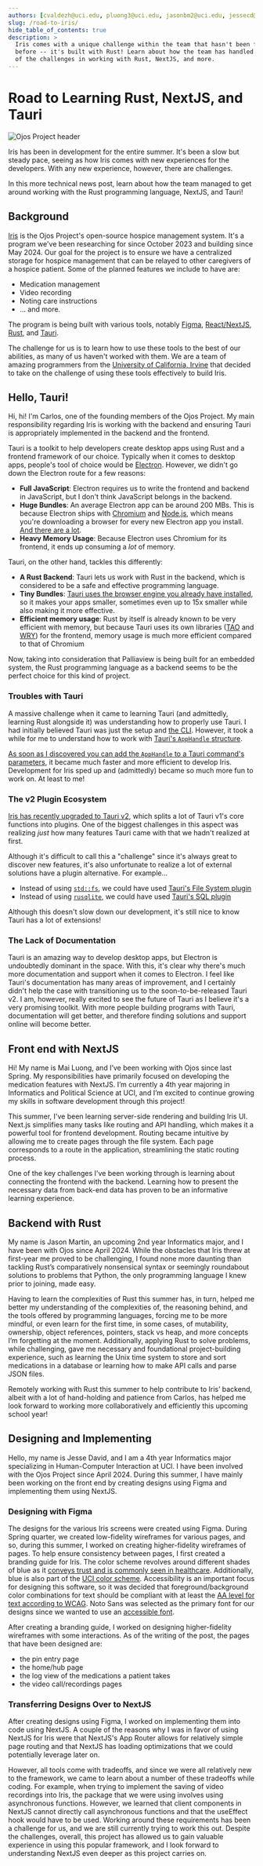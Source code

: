 ```yaml
---
authors: [cvaldezh@uci.edu, pluong3@uci.edu, jasonbm2@uci.edu, jessecd@uci.edu]
slug: /road-to-iris/
hide_table_of_contents: true
description: >
  Iris comes with a unique challenge within the team that hasn't been faced
  before -- it's built with Rust! Learn about how the team has handled some
  of the challenges in working with Rust, NextJS, and more.
---
```


# Road to Learning Rust, NextJS, and Tauri

![Ojos Project header](@site/static/images/header.png)

Iris has been in development for the entire summer. It's been a slow but steady
pace, seeing as how Iris comes with new experiences for the developers. With any
new experience, however, there are challenges.

In this more technical news post, learn about how the team managed to get around
working with the Rust programming language, NextJS, and Tauri!

<!-- truncate -->
<!-- markdownlint-disable MD026 -->

## Background

[Iris](https://github.com/ojosproject/iris/) is the Ojos Project's open-source
hospice management system. It's a program we've been researching for since
October 2023 and building since May 2024. Our goal for the project is to ensure
we have a centralized storage for hospice management that can be relayed to
other caregivers of a hospice patient. Some of the planned features we include
to have are:

- Medication management
- Video recording
- Noting care instructions
- ... and more.

The program is being built with various tools, notably
[Figma](https://figma.com), [React/NextJS](https://nextjs.org/),
[Rust](https://rust-lang.org/), and [Tauri](https://tauri.app/).

The challenge for us is to learn how to use these tools to the best of our
abilities, as many of us haven't worked with them. We are a team of amazing
programmers from the [University of California, Irvine](https://uci.edu/) that
decided to take on the challenge of using these tools effectively to build Iris.

## Hello, Tauri!

Hi, hi! I'm Carlos, one of the founding members of the Ojos Project. My
main responsibility regarding Iris is working with the backend and
ensuring Tauri is appropriately implemented in the backend and the frontend.

Tauri is a toolkit to help developers create desktop apps using Rust and a
frontend framework of our choice. Typically when it comes to desktop apps,
people's tool of choice would be [Electron](https://www.electronjs.org/).
However, we didn't go down the Electron route for a few reasons:

- **Full JavaScript**: Electron requires us to write the frontend and backend in
  JavaScript, but I don't think JavaScript belongs in the backend.
- **Huge Bundles**: An average Electron app can be around 200 MBs. This is
  because Electron ships with [Chromium](https://www.chromium.org) and
  [Node.js](https://nodejs.org/), which means you're downloading a
  browser for every new Electron app you install.
  [And there are a lot](https://www.electronjs.org/apps).
- **Heavy Memory Usage**: Because Electron uses Chromium for its frontend, it
  ends up consuming a _lot_ of memory.

Tauri, on the other hand, tackles this differently:

- **A Rust Backend**: Tauri lets us work with Rust in the backend, which is
  considered to be a safe and effective programming language.
- **Tiny Bundles**: [Tauri uses the browser engine you already have installed](https://tauri.app/v1/references/architecture/process-model#the-webview-process),
  so it makes your apps smaller, sometimes even up to 15x smaller while also
  making it more effective.
- **Efficient memory usage**: Rust by itself is already known to be very
  efficient with memory, but because Tauri uses its own libraries
  ([TAO](https://github.com/tauri-apps/tao) and
  [WRY](https://github.com/tauri-apps/wry)) for the frontend, memory usage is
  much more efficient compared to that of Chromium

Now, taking into consideration that Palliaview is being built for an embedded
system, the Rust programming language as a backend seems to be the perfect
choice for this kind of project.

### Troubles with Tauri

A massive challenge when it came to learning Tauri (and admittedly, learning
Rust alongside it) was understanding how to properly use Tauri. I had initially
believed Tauri was just the setup and
[the CLI](https://tauri.app/v1/api/cli/). However, it took a while for me to
understand how to work with
[Tauri's `AppHandle` structure](https://docs.rs/tauri/1.7.2/tauri/struct.AppHandle.html).

[As soon as I discovered you can add the `AppHandle` to a Tauri command's
parameters](https://github.com/ojosproject/iris/commit/9324044d1c19f8aa5a1064e3c620df1e57f26395),
it became much faster and more efficient to develop Iris. Development for Iris
sped up and (admittedly) became so much more fun to work on. At least to me!

### The v2 Plugin Ecosystem

[Iris has recently upgraded to Tauri v2](https://github.com/ojosproject/iris/commit/3190b1dda94820ce7c13a901060356d354524c7a),
which splits a lot of Tauri v1's core functions into plugins. One of the biggest
challenges in this aspect was realizing _just_ how many features Tauri came with
that we hadn't realized at first.

Although it's difficult to call this a "challenge" since it's always great to
discover new features, it's also unfortunate to realize a lot of external
solutions have a plugin alternative. For example...

- Instead of using [`std::fs`](https://doc.rust-lang.org/std/fs/index.html), we
  could have used [Tauri's File System plugin](https://v2.tauri.app/plugin/file-system/)
- Instead of using [`rusqlite`](https://docs.rs/rusqlite/latest/rusqlite/), we
  could have used [Tauri's SQL plugin](https://v2.tauri.app/plugin/sql/)

Although this doesn't slow down our development, it's still nice to know Tauri
has a lot of extensions!

### The Lack of Documentation

Tauri is an amazing way to develop desktop apps, but Electron is undoubtedly
dominant in the space. With this, it's clear why there's much more
documentation and support when it comes to Electron. I feel like Tauri's
documentation has many areas of improvement, and I certainly didn't help the
case with transitioning us to the soon-to-be-released Tauri v2. I am, however,
really excited to see the future of Tauri as I believe it's a very promising
toolkit. With more people building programs with Tauri, documentation will
get better, and therefore finding solutions and support online will become
better.

## Front end with NextJS

Hi! My name is Mai Luong, and I’ve been working with Ojos since last Spring. My
responsibilities have primarily focused on developing the medication features
with NextJS. I’m currently a 4th year majoring in Informatics and Political
Science at UCI, and I’m excited to continue growing my skills in software
development through this project!

This summer, I've been learning server-side rendering and building Iris UI.
Next.js simplifies many tasks like routing and API handling, which makes it
a powerful tool for frontend development. Routing became intuitive by allowing
me to create pages through the file system. Each page corresponds
to a route in the application, streamlining the static routing process.

One of the key challenges I've been working through is learning about connecting
the frontend with the backend. Learning how to present the necessary data from
back-end data has proven to be an informative learning experience.

## Backend with Rust

My name is Jason Martin, an upcoming 2nd year Informatics major, and I have been
with Ojos since April 2024. While the obstacles that Iris threw at first-year
me proved to be challenging, I found none more daunting than tackling Rust’s
comparatively nonsensical syntax or seemingly roundabout solutions to problems
that Python, the only programming language I knew prior to joining, made easy.

Having to learn the complexities of Rust this summer has, in turn, helped me
better my understanding of the complexities of, the reasoning behind, and
the tools offered by programming languages, forcing me to be more mindful, or
even learn for the first time, in some cases, of mutability, ownership, object
references, pointers, stack vs heap, and more concepts I’m forgetting at the
moment. Additionally, applying Rust to solve problems, while challenging, gave
me necessary and foundational project-building experience, such as learning the
Unix time system to store and sort medications in a database or learning how to
make API calls and parse JSON files.

Remotely working with Rust this summer to help contribute to Iris’ backend,
albeit with a lot of hand-holding and patience from Carlos, has helped me look
forward to working more collaboratively and efficiently this upcoming school
year!

## Designing and Implementing

Hello, my name is Jesse David, and I am a 4th year Informatics major specializing
in Human-Computer Interaction at UCI. I have been involved with the Ojos Project
since April 2024. During this summer, I have mainly been working on the front end
by creating designs using Figma and implementing them using NextJS.

### Designing with Figma

The designs for the various Iris screens were created using Figma. During Spring
quarter, we created low-fidelity wireframes for various pages, and so, during
this summer, I worked on creating higher-fidelity wireframes of pages. To help
ensure consistency between pages, I first created a branding guide for Iris.
The color scheme revolves around different shades of blue as it
[conveys trust and is commonly seen in healthcare](https://doctorlogic.com/blog/medical-logo-colors).
Additionally, blue is also part of the
[UCI color scheme](https://brand.uci.edu/master-branding/color-palette/).
Accessibility is an important focus for designing this software, so it was
decided that foreground/background color combinations for text should be
compliant with at least the
[AA level for text according to WCAG](https://www.w3.org/TR/WCAG22/#contrast-minimum).
Noto Sans was selected as the primary font for our designs since we wanted to
use an [accessible font](https://www.audioeye.com/post/accessible-fonts/).

After creating a branding guide, I worked on designing higher-fidelity
wireframes with some interactions. As of the writing of the post, the pages that
have been designed are:

- the pin entry page
- the home/hub page
- the log view of the medications a patient takes
- the video call/recordings pages

### Transferring Designs Over to NextJS

After creating designs using Figma, I worked on implementing them into code
using NextJS. A couple of the reasons why I was in favor of using NextJS for
Iris were that NextJS's App Router allows for relatively simple page routing and
that NextJS has loading optimizations that we could potentially leverage later
on.

However, all tools come with tradeoffs, and since we were all relatively new to
the framework, we came to learn about a number of these tradeoffs while coding.
For example, when trying to implement the saving of video recordings into Iris,
the package that we were using involves using asynchronous functions. However,
we learned that client components in NextJS cannot directly call asynchronous
functions and that the useEffect hook would have to be used. Working around
these requirements has been a challenge for us, and we are still currently
trying to work this out. Despite the challenges, overall, this project has
allowed us to gain valuable experience in using this popular framework, and I
look forward to understanding NextJS even deeper as this project carries on.

